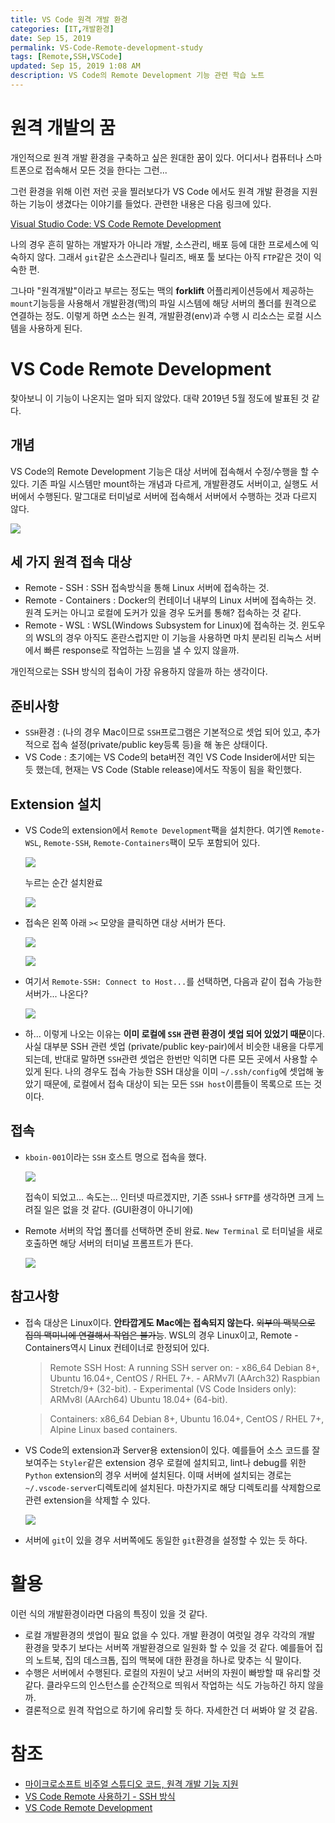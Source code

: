 ```yaml
---
title: VS Code 원격 개발 환경
categories: [IT,개발환경]
date: Sep 15, 2019
permalink: VS-Code-Remote-development-study
tags: [Remote,SSH,VSCode]
updated: Sep 15, 2019 1:08 AM
description: VS Code의 Remote Development 기능 관련 학습 노트
---
```


# 원격 개발의 꿈

개인적으로 원격 개발 환경을 구축하고 싶은 원대한 꿈이 있다. 어디서나 컴퓨터나 스마트폰으로 접속해서 모든 것을 한다는 그런... 

그런 환경을 위해 이런 저런 곳을 찔러보다가 VS Code 에서도 원격 개발 환경을 지원하는 기능이 생겼다는 이야기를 들었다. 관련한 내용은 다음 링크에 있다.

[Visual Studio Code: VS Code Remote Development](https://code.visualstudio.com/docs/remote/remote-overview)

나의 경우 흔히 말하는 개발자가 아니라 개발, 소스관리, 배포 등에 대한 프로세스에 익숙하지 않다. 그래서 `git`같은 소스관리나 릴리즈, 배포 툴 보다는 아직 `FTP`같은 것이 익숙한 편.

그나마 "원격개발"이라고 부르는 정도는 맥의 **forklift** 어플리케이션등에서 제공하는 `mount`기능등을 사용해서 개발환경(맥)의 파일 시스템에 해당 서버의 폴더를 원격으로 연결하는 정도. 이렇게 하면 소스는 원격, 개발환경(env)과 수행 시 리소스는 로컬 시스템을 사용하게 된다.

# VS Code Remote Development

찾아보니 이 기능이 나온지는 얼마 되지 않았다. 대략 2019년 5월 정도에 발표된 것 같다.

## 개념

VS Code의 Remote Development 기능은 대상 서버에 접속해서 수정/수행을 할 수 있다. 기존 파일 시스템만 mount하는 개념과 다르게, 개발환경도 서버이고, 실행도 서버에서 수행된다. 말그대로 터미널로 서버에 접속해서 서버에서 수행하는 것과 다르지 않다.

![](/images/Untitled-865ddc44-115d-47d1-a678-a482426cc9c1.png)

## 세 가지 원격 접속 대상

- Remote - SSH : SSH 접속방식을 통해 Linux 서버에 접속하는 것.
- Remote - Containers : Docker의 컨테이너 내부의 Linux 서버에 접속하는 것. 원격 도커는 아니고 로컬에 도커가 있을 경우 도커를 통해? 접속하는 것 같다.
- Remote - WSL : WSL(Windows Subsystem for Linux)에 접속하는 것. 윈도우의 WSL의 경우 아직도 혼란스럽지만 이 기능을 사용하면 마치 분리된 리눅스 서버에서 빠른 response로 작업하는 느낌을 낼 수 있지 않을까.

개인적으로는 SSH 방식의 접속이 가장 유용하지 않을까 하는 생각이다.

## 준비사항

- `SSH`환경 : (나의 경우 Mac이므로 `SSH`프로그램은 기본적으로 셋업 되어 있고, 추가적으로 접속 설정(private/public key등록 등)을 해 놓은 상태이다.
- VS Code : 초기에는 VS Code의 beta버전 격인 VS Code Insider에서만 되는 듯 했는데, 현재는 VS Code (Stable release)에서도 작동이 됨을 확인했다.

## Extension 설치

- VS Code의 extension에서 `Remote Development`팩을 설치한다. 여기엔 `Remote-WSL`, `Remote-SSH`, `Remote-Containers`팩이 모두 포함되어 있다.

    ![](/images/Capture_2019-09-11_at_23-a5da7a7f-0cc1-4fdc-9196-874c39f76e82.12.33.jpg)

    누르는 순간 설치완료

    ![](/images/Capture_2019-09-11_at_23-5fb9d330-1666-4fc6-b475-8dc907a65e1e.12.40.jpg)

- 접속은 왼쪽 아래 `><` 모양을 클릭하면 대상 서버가 뜬다.

    ![](/images/Capture_2019-09-15_at_00-48f571dd-1235-4507-80de-18837fc2a0d1.18.25.jpg)

    ![](/images/Capture_2019-09-11_at_23-1d1df891-55d4-4f46-a0fb-5c5c7ba80edd.12.58.jpg)

- 여기서 `Remote-SSH: Connect to Host...`를 선택하면, 다음과 같이 접속 가능한 서버가... 나온다?

    ![](/images/Capture_2019-09-11_at_23-ace1bda6-4443-4f89-b43d-9317ecd091b1.13.07.jpg)

- 하... 이렇게 나오는 이유는 **이미 로컬에 `SSH` 관련 환경이 셋업 되어 있었기 때문**이다. 사실 대부분 SSH 관련 셋업 (private/public key-pair)에서 비슷한 내용을 다루게 되는데, 반대로 말하면 `SSH`관련 셋업은 한번만 익히면 다른 모든 곳에서 사용할 수 있게 된다. 나의 경우도 접속 가능한 SSH 대상을 이미 `~/.ssh/config`에 셋업해 놓았기 때문에, 로컬에서 접속 대상이 되는 모든 `SSH host`이름들이 목록으로 뜨는 것이다.

## 접속

- `kboin-001`이라는 `SSH` 호스트 명으로 접속을 했다.

    ![](/images/Capture_2019-09-11_at_23-1c8fea5d-a252-4fdd-8f07-8bc959d6e32e.13.36.jpg)

    접속이 되었고... 속도는... 인터넷 따르겠지만, 기존 `SSH`나 `SFTP`를 생각하면 크게 느려질 일은 없을 것 같다. (GUI환경이 아니기에)

- Remote 서버의 작업 폴더를 선택하면 준비 완료. `New Terminal` 로 터미널을 새로 호출하면 해당 서버의 터미널 프롬프트가 뜬다.

    ![](/images/Capture_2019-09-11_at_23-afd6bc70-d8e6-4159-a16f-cd95aef075fd.14.41.png)

## 참고사항

- 접속 대상은 Linux이다. **안타깝게도 Mac에는 접속되지 않는다.** ~~외부의 맥북으로 집의 맥미니에 연결해서 작업은 불가능~~. WSL의 경우 Linux이고, Remote - Containers역시 Linux 컨테이너로 한정되어 있다.

    > Remote SSH Host: A running SSH server on:
      - x86_64 Debian 8+, Ubuntu 16.04+, CentOS / RHEL 7+.
      - ARMv7l (AArch32) Raspbian Stretch/9+ (32-bit). 
      - Experimental (VS Code Insiders only): ARMv8l (AArch64) Ubuntu 18.04+ (64-bit).

    > Containers: x86_64 Debian 8+, Ubuntu 16.04+, CentOS / RHEL 7+, Alpine Linux based containers.

- VS Code의 extension과 Server용 extension이 있다. 예를들어 소스 코드를 잘 보여주는 `Styler`같은 extension 경우 로컬에 설치되고, lint나 debug를 위한 `Python` extension의 경우 서버에 설치된다. 이때 서버에 설치되는 경로는 `~/.vscode-server`디렉토리에 설치된다. 마찬가지로 해당 디렉토리를 삭제함으로 관련 extension을 삭제할 수 있다.

    ![](/images/Capture_2019-09-15_at_00-2c8ddd56-43bf-4ab6-b95a-42d33761b8e4.32.48.jpg)

- 서버에 `git`이 있을 경우 서버쪽에도 동일한 `git`환경을 설정할 수 있는 듯 하다.

# 활용

이런 식의 개발환경이라면 다음의 특징이 있을 것 같다.

- 로컬 개발환경의 셋업이 필요 없을 수 있다. 개발 환경이 여럿일 경우 각각의 개발 환경을 맞추기 보다는 서버쪽 개발환경으로 일원화 할 수 있을 것 같다. 예를들어 집의 노트북, 집의 데스크톱, 집의 맥북에 대한 환경을 하나로 맞추는 식 말이다.
- 수행은 서버에서 수행된다. 로컬의 자원이 낮고 서버의 자원이 빠방할 때 유리할 것 같다. 클라우드의 인스턴스를 순간적으로 띄워서 작업하는 식도 가능하긴 하지 않을까.
- 결론적으로 원격 작업으로 하기에 유리할 듯 하다. 자세한건 더 써봐야 알 것 같음.

# 참조

- [마이크로소프트 비주얼 스튜디오 코드, 원격 개발 기능 지원](https://www.44bits.io/ko/post/news--vs-code-now-supports-remote-development)
- [VS Code Remote 사용하기 - SSH 방식](https://noooop.tistory.com/entry/VS-Code-Remote-%EC%82%AC%EC%9A%A9%ED%95%98%EA%B8%B0-SSH-%EB%B0%A9%EC%8B%9D?category=998451)
- [VS Code Remote Development](https://code.visualstudio.com/docs/remote/remote-overview)